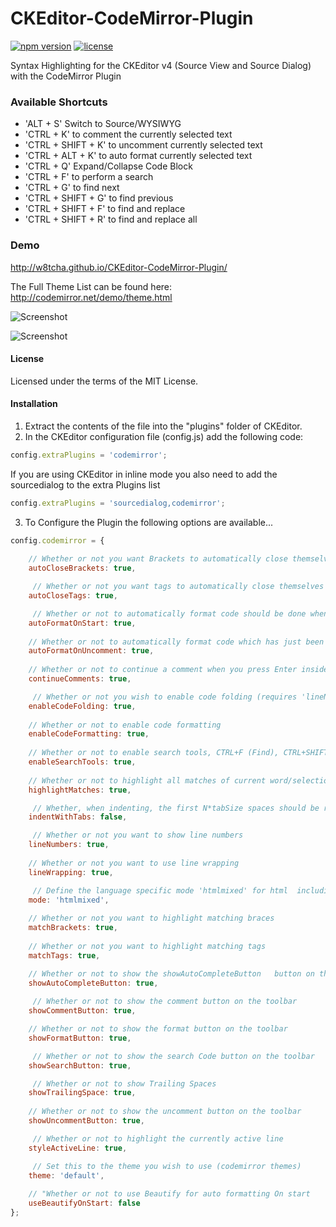 CKEditor-CodeMirror-Plugin
==========================

[![npm version](https://badge.fury.io/js/ckeditor-codemirror-plugin.svg)](https://www.npmjs.com/package/ckeditor-codemirror-plugin)
[![license](https://img.shields.io/github/license/w8tcha/ckeditor-codemirror-plugin)](https://github.com/w8tcha/CKEditor-CodeMirror-Plugin/blob/master/LICENSE.md)


Syntax Highlighting for the CKEditor v4 (Source View and Source Dialog) with the CodeMirror Plugin

### Available Shortcuts
* 'ALT + S' Switch to Source/WYSIWYG
* 'CTRL + K' to comment the currently selected text
* 'CTRL + SHIFT + K' to uncomment currently selected text
* 'CTRL + ALT + K' to auto format currently selected text
* 'CTRL + Q' Expand/Collapse Code Block
* 'CTRL + F' to perform a search
* 'CTRL + G' to find next
* 'CTRL + SHIFT + G' to find previous
* 'CTRL + SHIFT + F' to find and replace
* 'CTRL + SHIFT + R' to find and replace all

### Demo
http://w8tcha.github.io/CKEditor-CodeMirror-Plugin/

The Full Theme List can be found here: http://codemirror.net/demo/theme.html

![Screenshot](http://www.watchersnet.de/Portals/0/screenshots/dnn/CKEditorSourceView.png)

![Screenshot](http://www.watchersnet.de/Portals/0/screenshots/dnn/SourceDialog.png)

#### License

Licensed under the terms of the MIT License.

#### Installation

 1. Extract the contents of the file into the "plugins" folder of CKEditor.
 2. In the CKEditor configuration file (config.js) add the following code:

````js
config.extraPlugins = 'codemirror';
````

If you are using CKEditor in inline mode you also need to add the sourcedialog to the extra Plugins list 

````js
config.extraPlugins = 'sourcedialog,codemirror';
````

3. To Configure the Plugin the following options are available...

````js
config.codemirror = {
	
	// Whether or not you want Brackets to automatically close themselves
	autoCloseBrackets: true,

     // Whether or not you want tags to automatically close themselves
	autoCloseTags: true,

     // Whether or not to automatically format code should be done when the editor is loaded
	autoFormatOnStart: true, 
	
	// Whether or not to automatically format code which has just been uncommented
	autoFormatOnUncomment: true,
	
	// Whether or not to continue a comment when you press Enter inside a comment block
	continueComments: true,

     // Whether or not you wish to enable code folding (requires 'lineNumbers' to be set to 'true')
	enableCodeFolding: true,
	
	// Whether or not to enable code formatting
	enableCodeFormatting: true,
	
	// Whether or not to enable search tools, CTRL+F (Find), CTRL+SHIFT+F (Replace), CTRL+SHIFT+R (Replace All), CTRL+G (Find Next), CTRL+SHIFT+G (Find Previous)
	enableSearchTools: true,
	
	// Whether or not to highlight all matches of current word/selection
	highlightMatches: true,

     // Whether, when indenting, the first N*tabSize spaces should be replaced by N tabs
	indentWithTabs: false,

     // Whether or not you want to show line numbers
	lineNumbers: true,
	
	// Whether or not you want to use line wrapping
	lineWrapping: true,

     // Define the language specific mode 'htmlmixed' for html  including (css, xml, javascript), 'application/x-httpd-php' for php mode including html, or 'text/javascript' for using java script only 
	mode: 'htmlmixed',
	
	// Whether or not you want to highlight matching braces
	matchBrackets: true,
	
	// Whether or not you want to highlight matching tags
	matchTags: true,

	// Whether or not to show the showAutoCompleteButton   button on the toolbar
	showAutoCompleteButton: true,
     
     // Whether or not to show the comment button on the toolbar
	showCommentButton: true,

	// Whether or not to show the format button on the toolbar
	showFormatButton: true,

     // Whether or not to show the search Code button on the toolbar
	showSearchButton: true,

     // Whether or not to show Trailing Spaces
	showTrailingSpace: true,
	
	// Whether or not to show the uncomment button on the toolbar
	showUncommentButton: true,

     // Whether or not to highlight the currently active line
	styleActiveLine: true,

     // Set this to the theme you wish to use (codemirror themes)
	theme: 'default',
	
	// "Whether or not to use Beautify for auto formatting On start
	useBeautifyOnStart: false
};

````

